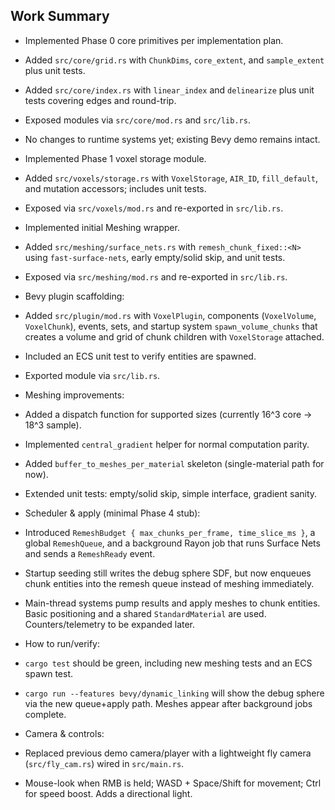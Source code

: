 ## Work Summary

- Implemented Phase 0 core primitives per implementation plan.
- Added `src/core/grid.rs` with `ChunkDims`, `core_extent`, and `sample_extent` plus unit tests.
- Added `src/core/index.rs` with `linear_index` and `delinearize` plus unit tests covering edges and round-trip.
- Exposed modules via `src/core/mod.rs` and `src/lib.rs`.
- No changes to runtime systems yet; existing Bevy demo remains intact.

- Implemented Phase 1 voxel storage module.
- Added `src/voxels/storage.rs` with `VoxelStorage`, `AIR_ID`, `fill_default`, and mutation accessors; includes unit tests.
- Exposed via `src/voxels/mod.rs` and re-exported in `src/lib.rs`.

- Implemented initial Meshing wrapper.
- Added `src/meshing/surface_nets.rs` with `remesh_chunk_fixed::<N>` using `fast-surface-nets`, early empty/solid skip, and unit tests.
- Exposed via `src/meshing/mod.rs` and re-exported in `src/lib.rs`.

- Bevy plugin scaffolding:
- Added `src/plugin/mod.rs` with `VoxelPlugin`, components (`VoxelVolume`, `VoxelChunk`), events, sets, and startup system `spawn_volume_chunks` that creates a volume and grid of chunk children with `VoxelStorage` attached.
- Included an ECS unit test to verify entities are spawned.
- Exported module via `src/lib.rs`.

- Meshing improvements:
- Added a dispatch function for supported sizes (currently 16^3 core → 18^3 sample).
- Implemented `central_gradient` helper for normal computation parity.
- Added `buffer_to_meshes_per_material` skeleton (single-material path for now).
- Extended unit tests: empty/solid skip, simple interface, gradient sanity.

- Scheduler & apply (minimal Phase 4 stub):
- Introduced `RemeshBudget { max_chunks_per_frame, time_slice_ms }`, a global `RemeshQueue`, and a background Rayon job that runs Surface Nets and sends a `RemeshReady` event.
- Startup seeding still writes the debug sphere SDF, but now enqueues chunk entities into the remesh queue instead of meshing immediately.
- Main-thread systems pump results and apply meshes to chunk entities. Basic positioning and a shared `StandardMaterial` are used. Counters/telemetry to be expanded later.

- How to run/verify:
- `cargo test` should be green, including new meshing tests and an ECS spawn test.
- `cargo run --features bevy/dynamic_linking` will show the debug sphere via the new queue+apply path. Meshes appear after background jobs complete.

- Camera & controls:
- Replaced previous demo camera/player with a lightweight fly camera (`src/fly_cam.rs`) wired in `src/main.rs`.
- Mouse-look when RMB is held; WASD + Space/Shift for movement; Ctrl for speed boost. Adds a directional light.


